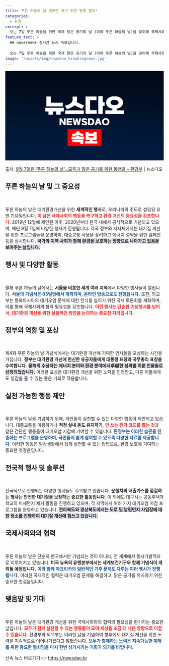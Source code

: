 ```yaml
---
title: 푸른 하늘의 날 깨끗한 공기 위한 동행 필요!
categories:
  - 환경
excerpt: >
  오는 7일 푸른 하늘을 위한 국제 맑은 공기의 날 (이하 푸른 하늘의 날)을 맞이해 국제사회와 함께 이를 기…
feature_text: >
  ## navernews 실시간 뉴스 속보입니다.

  오는 7일 푸른 하늘을 위한 국제 맑은 공기의 날 (이하 푸른 하늘의 날)을 맞이해 국제사회와 함께 이를 기…
image: '/assets/img/newsdao_breakingnews.jpg'
---
```


![뉴스다오 속보](/assets/img/newsdao_breakingnews.jpg)

<p>출처: <a href="https://newsdao.kr/1834" rel="dofollow">9월 7일은 ‘푸른 하늘의 날’…모두가 맑은 공기를 위한 동행을 - 환경부</a> | 뉴스다오</p>

<h2 data-ke-size="size26">푸른 하늘의 날 및 그 중요성</h2>
<p data-ke-size="size16">&nbsp;</p>
푸른 하늘의 날은 대기환경개선을 위한 <b>세계적인 행사</b>로, 우리나라의 주도로 설립된 유엔 기념일입니다. <b><span style="color: #ee2323;">이 날은 국제사회의 행동을 촉구하고 환경 개선의 중요성을 강조합니다.</span></b> 2019년 12월에 제안된 이후, 2020년부터 한국 내에서 공식적으로 기념되고 있으며, 매년 9월 7일에 다양한 행사가 진행됩니다. 각국 정부와 지자체에서는 대기질 개선을 위한 프로그램들을 운영하며, 대중교통 사용을 장려하고 에너지 절약을 위한 캠페인 등을 실시합니다. <b><span style="background-color: #21538527;">국가와 지역 사회가 함께 환경을 보호하는 방향으로 나아가고 있음을 보여주는 날입니다.</span></b> 

<h2 data-ke-size="size26">행사 및 다양한 활동</h2>
<p data-ke-size="size16">&nbsp;</p>
올해 푸른 하늘의 날에서는 <b>서울을 비롯한 세계 여러 지역</b>에서 다양한 행사들이 열립니다. <b><span style="color: #1a5490;">서울의 기념식은 63빌딩에서 개최되며, 온라인 방송으로도 진행됩니다.</span></b> 또한, 외교부는 동북아시아의 대기오염 문제에 대한 인식을 높이기 위한 국제 토론회를 개최하며, 이를 통해 국제사회의 협력 필요성을 강조합니다. <b><span style="color: #ee2323;">이런 행사는 단순한 기념행사를 넘어서, 대기환경 개선을 위한 실질적인 방안을 논의하는 중요한 자리입니다.</span></b> 

<h2 data-ke-size="size26">정부의 역할 및 포상</h2>
<p data-ke-size="size16">&nbsp;</p>
제4회 푸른 하늘의 날 기념식에서는 대기환경 개선에 기여한 인사들을 포상하는 시간을 가집니다. <b>정부는 대기환경 개선에 헌신한 유공자들에게 대통령 표창과 국무총리 표창을 수여합니다.</b> <b><span style="background-color: #21538527;">올해의 수상자는 에너지 분야와 환경 분야에서卓越한 성과를 이룬 인물들로 선정되었습니다.</span></b> 이러한 포상은 대기환경 개선을 위한 노력을 인정받고, 다른 이들에게도 영감을 줄 수 있는 좋은 기회로 작용합니다. 

<h2 data-ke-size="size26">실천 가능한 행동 제안</h2>
<p data-ke-size="size16">&nbsp;</p>
푸른 하늘의 날을 기념하기 위해, 개인들이 실천할 수 있는 다양한 행동이 제안되고 있습니다. 대중교통을 이용하거나 <b>적정 실내 온도 유지하기</b>, <b><span style="color: #ee2323;">안 쓰는 전기 코드를 뽑는 것</span></b>과 같은 간단한 행동들이 대기오염 저감에 기여할 수 있습니다. <b><span style="color: #1a5490;">환경부는 이러한 습관을 인증하는 프로그램을 운영하며, 국민들이 쉽게 참여할 수 있도록 다양한 자료를 제공합니다.</span></b> 이러한 행동은 일상생활에서 쉽게 실천할 수 있는 방법으로, 환경 보호에 기여하는 중요한 첫걸음입니다.

<h2 data-ke-size="size26">전국적 행사 및 솔루션</h2>
<p data-ke-size="size16">&nbsp;</p>
전국적으로 진행되는 다양한 행사들도 주목받고 있습니다. <b>운행차의 배출가스를 점검하는 행사는 안전한 대기질을 보장하는 중요한 활동입니다.</b> 이 외에도 대구시는 공동주택과 학교의 미세먼지 제거 활동을 진행하고 있으며, 각 지역에서 여러 가지 대기오염 저감 프로그램을 운영하고 있습니다. <b><span style="background-color: #21538527;">전라북도와 경상북도에서는 도로 및 날림먼지 사업장에 대한 청소를 진행하여 대기질 개선에 힘쓰고 있습니다.</span></b> 

<h2 data-ke-size="size26">국제사회와의 협력</h2>
<p data-ke-size="size16">&nbsp;</p>
푸른 하늘의 날은 단순히 한국에서만 기념되는 것이 아니라, 전 세계에서 동시다발적으로 이루어지고 있습니다. <b>미국 뉴욕의 유엔본부에서는 세계보건기구와 함께 기념식이 개최될 예정입니다.</b> <b><span style="color: #1a5490;">이와 함께 아프리카의 일반적인 기후 문제도 다루는 여러 행사가 진행됩니다.</span></b> 이러한 국제적인 협력은 대기오염 문제를 해결하고, 맑은 공기를 유지하기 위한 중요한 첫걸음입니다. 

<h2 data-ke-size="size26">맺음말 및 기대</h2>
<p data-ke-size="size16">&nbsp;</p>
푸른 하늘의 날은 대기환경 개선을 위한 국제사회와의 협력의 필요성을 환기하는 중요한 날입니다. <b><span style="color: #ee2323;">모두가 함께 실천할 수 있는 행동들이 모여 세상을 조금 더 나은 방향으로 이끌 수 있습니다.</span></b> 환경부와 외교부는 이러한 날을 기념하여 향후에도 대기질 개선을 위한 노력을 지속적으로 이어나가겠다고 밝혔습니다. <b><span style="color: #1a5490;">모두가 함께하는 노력은 지속가능한 미래를 위한 중요한 열쇠임을 다시 한번 상기시키는 기회가 되기를 바랍니다.</span></b> 

<p data-ke-size="size16"></p> 

신속 뉴스 바로가기 👉 <a href="https://newsdao.kr" rel="dofollow">https://newsdao.kr</a>


